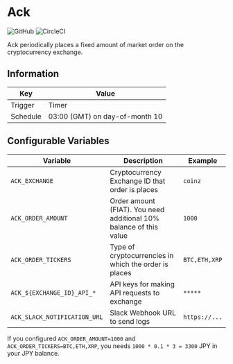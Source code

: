 # Ack

![GitHub](https://img.shields.io/github/license/Knockru/Ack.svg?style=flat-square)
![CircleCI](https://img.shields.io/circleci/build/github/Knockru/Ack.svg?style=flat-square)

Ack periodically places a fixed amount of market order on the cryptocurrency exchange.

## Information

| Key      | Value                          |
| -------- | ------------------------------ |
| Trigger  | Timer                          |
| Schedule | 03:00 (GMT) on day-of-month 10 |

## Configurable Variables

| Variable                     | Description                                                        | Example       |
| ---------------------------- | ------------------------------------------------------------------ | ------------- |
| `ACK_EXCHANGE`               | Cryptocurrency Exchange ID that order is places                    | `coinz`       |
| `ACK_ORDER_AMOUNT`           | Order amount (FIAT). You need additional 10% balance of this value | `1000`        |
| `ACK_ORDER_TICKERS`          | Type of cryptocurrencies in which the order is places              | `BTC,ETH,XRP` |
| `ACK_${EXCHANGE_ID}_API_*`   | API keys for making API requests to exchange                       | `*****`       |
| `ACK_SLACK_NOTIFICATION_URL` | Slack Webhook URL to send logs                                     | `https://...` |

If you configured `ACK_ORDER_AMOUNT=1000` and `ACK_ORDER_TICKERS=BTC,ETH,XRP`, you needs `1000 * 0.1 * 3 = 3300` JPY in your JPY balance.
